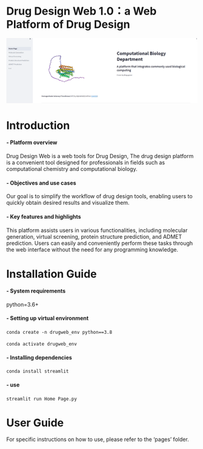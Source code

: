 # Drug Design Web 1.0：a Web Platform of Drug Design

![](https://github.com/ByteTora/DrugDesignWeb/blob/main/HomePage.gif)
# Introduction
#### - Platform overview
Drug Design Web is a web tools for Drug Design, The drug design platform is a convenient tool designed for professionals in fields such as computational chemistry and computational biology. 
#### - Objectives and use cases
Our goal is to simplify the workflow of drug design tools, enabling users to quickly obtain desired results and visualize them. 
#### - Key features and highlights
This platform assists users in various functionalities, including molecular generation, virtual screening, protein structure prediction, and ADMET prediction. Users can easily and conveniently perform these tasks through the web interface without the need for any programming knowledge.


# Installation Guide


#### - System requirements
python=3.6+
#### - Setting up virtual environment
`conda create -n drugweb_env python==3.8`

`conda activate drugweb_env`
#### - Installing dependencies
`conda install streamlit`

#### - use
`streamlit run Home Page.py`
# User Guide
For specific instructions on how to use, please refer to the ‘pages’ folder.
